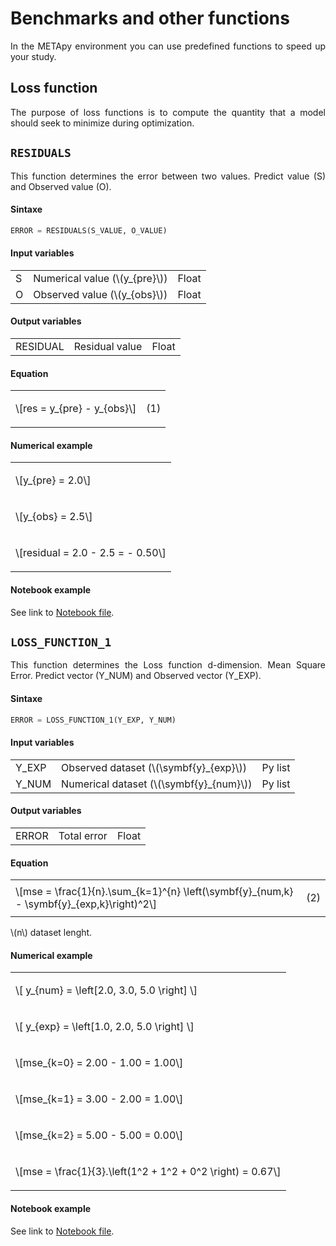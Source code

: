 <!--Don't delete ths script-->
<script src = "https://polyfill.io/v3/polyfill.min.js?features=es6"></script>
<script id = "MathJax-script" async src="https://cdn.jsdelivr.net/npm/mathjax@3/es5/tex-mml-chtml.js"></script>
<!--Don't delete ths script-->

<h1>Benchmarks and other functions</h1>

<p align = "justify">
In the METApy environment you can use predefined functions to speed up your study.
</p>

<h2>Loss function</h2>

<p align = "justify">
The purpose of loss functions is to compute the quantity that a model should seek to minimize during optimization.
</p>


<h2><b><code>RESIDUALS</code></b></h2>
<p align = "justify">
This function determines the error between two values. Predict value (S) and Observed value (O).
</p>

<h4>Sintaxe</h4>

```python
ERROR = RESIDUALS(S_VALUE, O_VALUE)
```

<h4>Input variables</h4>

<table style = "width:100%">
    <tr>
        <td>S</td>
        <td>Numerical value (\(y_{pre}\))</td>
        <td>Float</td>
    </tr>
    <tr>
        <td>O</td>
        <td>Observed value (\(y_{obs}\))</td>
        <td>Float</td>
    </tr>
</table>

<h4>Output variables</h4>

<table style = "width:100%">
    <tr>
        <td>RESIDUAL</td>
        <td>Residual value</td>
        <td>Float</td>
    </tr>
</table>

<h4>Equation</h4>

<table style = "width:100%">
    <tr>
        <td>\[res = y_{pre} - y_{obs}\]</td>
        <td><p align = "right">(1)</p></td>
    </tr>
</table>

<h4>Numerical example</h4>

<table style = "width:100%">
    <tr>
        <td><p align = "left">\[y_{pre} = 2.0\]</p></td>
    </tr>
    <tr>
        <td><p align = "left">\[y_{obs} = 2.5\]</p></td>
    </tr>
    <tr>
        <td><p align = "left">\[residual = 2.0 - 2.5 = - 0.50\]</p></td>
    </tr>
</table>

<h4>Notebook example</h4>

<p align = "justify">
See link to <a href="https://github.com/wmpjrufg/META_TOOLBOX/blob/gh-pages/NOTEBOOKS/008-BENCHMARKS.ipynb" target="_blank">Notebook file</a>.
</p>

<h2><b><code>LOSS_FUNCTION_1</code></b></h2>
<p align = "justify">
This function determines the Loss function d-dimension. Mean Square Error. Predict vector (Y_NUM) and Observed vector (Y_EXP).
</p>

<h4>Sintaxe</h4>

```python
ERROR = LOSS_FUNCTION_1(Y_EXP, Y_NUM)
```

<h4>Input variables</h4>

<table style = "width:100%">
    <tr>
        <td>Y_EXP</td>
        <td>Observed dataset (\(\symbf{y}_{exp}\))</td>
        <td>Py list</td>
    </tr>
    <tr>
        <td>Y_NUM</td>
        <td>Numerical dataset (\(\symbf{y}_{num}\))</td>
        <td>Py list</td>
    </tr>
</table>

<h4>Output variables</h4>

<table style = "width:100%">
    <tr>
        <td>ERROR</td>
        <td>Total error</td>
        <td>Float</td>
    </tr>
</table>

<h4>Equation</h4>

<table style = "width:100%">
    <tr>
        <td>\[mse = \frac{1}{n}.\sum_{k=1}^{n} \left(\symbf{y}_{num,k} - \symbf{y}_{exp,k}\right)^2\]</td>
        <td><p align = "right">(2)</p></td>
    </tr>
</table>

<p align = "justify">
\(n\) dataset lenght.
</p>

<h4>Numerical example</h4>

<table style = "width:100%">
    <tr>
        <td><p align = "left">\[ y_{num} = \left[2.0, 3.0, 5.0 \right] \]</p></td>
    </tr>
    <tr>
        <td><p align = "left">\[ y_{exp} = \left[1.0, 2.0, 5.0 \right] \]</p></td>
    </tr>
    <tr>
        <td><p align = "left">\[mse_{k=0} = 2.00 - 1.00 = 1.00\]</p></td>
    </tr>
    <tr>
        <td><p align = "left">\[mse_{k=1} = 3.00 - 2.00 = 1.00\]</p></td>
    </tr>
    <tr>
        <td><p align = "left">\[mse_{k=2} = 5.00 - 5.00 = 0.00\]</p></td>
    </tr>
    <tr>
        <td><p align = "left">\[mse = \frac{1}{3}.\left(1^2 + 1^2 + 0^2 \right) = 0.67\]</p></td>
    </tr>
</table>

<h4>Notebook example</h4>

<p align = "justify">
See link to <a href="https://github.com/wmpjrufg/META_TOOLBOX/blob/gh-pages/NOTEBOOKS/008-BENCHMARKS.ipynb" target="_blank">Notebook file</a>.
</p>
